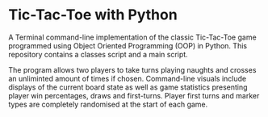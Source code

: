 # Tic-Tac-Toe with Python

A Terminal command-line implementation of the classic Tic-Tac-Toe game programmed using Object Oriented Programming (OOP) in Python. This repository contains a classes script and a main script. 

The program allows two players to take turns playing naughts and crosses an unliminted amount of times if chosen. Command-line visuals include displays of the current board state as well as game statistics presenting player win percentages, draws and first-turns. Player first turns and marker types are completely randomised at the start of each game.
